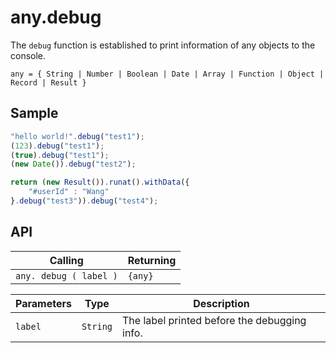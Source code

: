 # any.debug

The `debug` function is established to print information of any objects to the console.

`any = { String | Number | Boolean | Date | Array | Function | Object | Record | Result }`

## Sample

```javascript
"hello world!".debug("test1");
(123).debug("test1");
(true).debug("test1");
(new Date()).debug("test2");

return (new Result()).runat().withData({
	"#userId" : "Wang"
}.debug("test3")).debug("test4");
```

## API

| Calling | Returning |
|---|---|
| `any. debug ( label )` | `{any}` |

| Parameters | Type | Description |
|---|---|---|
| `label` | `String` | The label printed before the debugging info. |